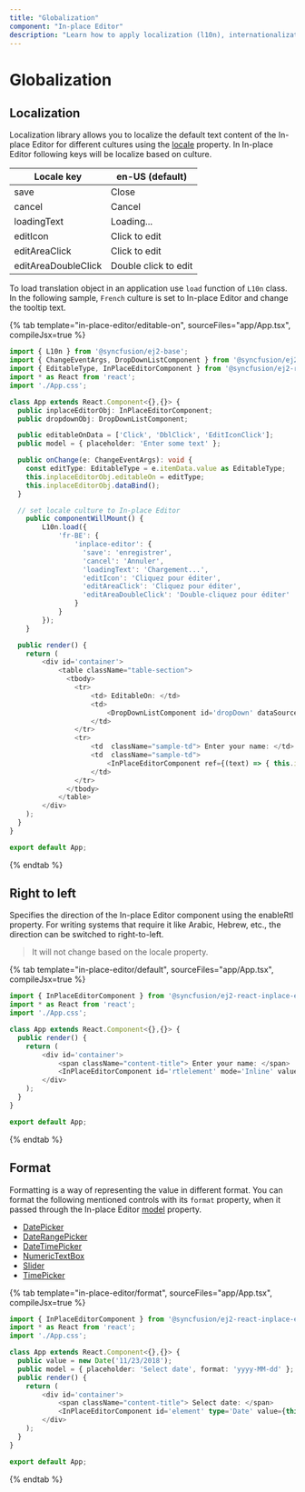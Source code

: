 ```yaml
---
title: "Globalization"
component: "In-place Editor"
description: "Learn how to apply localization (l10n), internationalization (i18n), and right-to-left (RTL) format in the Essential JS2 React In-place Editor component."
---
```


# Globalization

## Localization

Localization library allows you to localize the default text content of the In-place Editor for different cultures using the [locale](../api/inplace-editor/#locale) property. In  In-place Editor following keys will be localize based on culture.

| Locale key | en-US (default) |
|------|------|
| save | Close |
| cancel | Cancel |
| loadingText | Loading... |
| editIcon | Click to edit |
| editAreaClick | Click to edit |
| editAreaDoubleClick | Double click to edit |

To load translation object in an application use `load` function of `L10n` class. In the following sample, `French` culture is set to In-place Editor and change the tooltip text.

{% tab template="in-place-editor/editable-on", sourceFiles="app/App.tsx", compileJsx=true %}

```typescript
import { L10n } from '@syncfusion/ej2-base';
import { ChangeEventArgs, DropDownListComponent } from '@syncfusion/ej2-react-dropdowns';
import { EditableType, InPlaceEditorComponent } from '@syncfusion/ej2-react-inplace-editor';
import * as React from 'react';
import './App.css';

class App extends React.Component<{},{}> {
  public inplaceEditorObj: InPlaceEditorComponent;
  public dropdownObj: DropDownListComponent;

  public editableOnData = ['Click', 'DblClick', 'EditIconClick'];
  public model = { placeholder: 'Enter some text' };

  public onChange(e: ChangeEventArgs): void {
    const editType: EditableType = e.itemData.value as EditableType;
    this.inplaceEditorObj.editableOn = editType;
    this.inplaceEditorObj.dataBind();
  }

  // set locale culture to In-place Editor
    public componentWillMount() {
        L10n.load({
            'fr-BE': {
                'inplace-editor': {
                  'save': 'enregistrer',
                  'cancel': 'Annuler',
                  'loadingText': 'Chargement...',
                  'editIcon': 'Cliquez pour éditer',
                  'editAreaClick': 'Cliquez pour éditer',
                  'editAreaDoubleClick': 'Double-cliquez pour éditer'
                }
            }
        });
    }

  public render() {
    return (
        <div id='container'>
            <table className="table-section">
              <tbody>
                <tr>
                    <td> EditableOn: </td>
                    <td>
                        <DropDownListComponent id='dropDown' dataSource= {this.editableOnData} width='auto' value='Click' change={ this.onChange=this.onChange.bind(this) } placeholder='Select edit type' />
                    </td>
                </tr>
                <tr>
                    <td  className="sample-td"> Enter your name: </td>
                    <td  className="sample-td">
                        <InPlaceEditorComponent ref={(text) => { this.inplaceEditorObj = text! }} id='element' mode='Inline' value='Andrew' locale='fr-BE' model={this.model} />
                    </td>
                </tr>
              </tbody>
            </table>
        </div>
    );
  }
}

export default App;
```

{% endtab %}

## Right to left

Specifies the direction of the In-place Editor component using the enableRtl property. For writing systems that require it like Arabic, Hebrew, etc., the direction can be switched to right-to-left.

> It will not change based on the locale property.

{% tab template="in-place-editor/default", sourceFiles="app/App.tsx", compileJsx=true %}

```typescript
import { InPlaceEditorComponent } from '@syncfusion/ej2-react-inplace-editor';
import * as React from 'react';
import './App.css';

class App extends React.Component<{},{}> {
  public render() {
    return (
        <div id='container'>
            <span className="content-title"> Enter your name: </span>
            <InPlaceEditorComponent id='rtlelement' mode='Inline' value='Andrew' enableRtl={true} />
        </div>
    );
  }
}

export default App;
```

{% endtab %}

## Format

Formatting is a way of representing the value in different format. You can format the following mentioned controls with its `format` property, when it passed through the In-place Editor [model](../api/inplace-editor/#model) property.

* [DatePicker](../datepicker/date-format/)
* [DateRangePicker](../daterangepicker/globalization/#customize-the-date-format)
* [DateTimePicker](../api/datetimepicker/#format)
* [NumericTextBox](../numerictextbox/formats/#custom-formats)
* [Slider](../slider/format/)
* [TimePicker](../api/timepicker#format)

{% tab template="in-place-editor/format", sourceFiles="app/App.tsx", compileJsx=true %}

```typescript
import { InPlaceEditorComponent } from '@syncfusion/ej2-react-inplace-editor';
import * as React from 'react';
import './App.css';

class App extends React.Component<{},{}> {
  public value = new Date('11/23/2018');
  public model = { placeholder: 'Select date', format: 'yyyy-MM-dd' };
  public render() {
    return (
        <div id='container'>
            <span className="content-title"> Select date: </span>
            <InPlaceEditorComponent id='element' type='Date' value={this.value} model={this.model} />
        </div>
    );
  }
}

export default App;
```

{% endtab %}